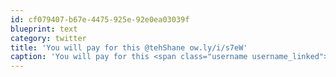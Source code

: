 ```yaml
---
id: cf079407-b67e-4475-925e-92e0ea03039f
blueprint: text
category: twitter
title: 'You will pay for this @tehShane ow.ly/i/s7eW'
caption: 'You will pay for this <span class="username username_linked">@<a href="https://twitter.com/tehShane" title="Shane Lawrence">tehShane</a></span> <a href="http://ow.ly/i/s7eW" title="http://ow.ly/i/s7eW" class="link link_untco">ow.ly/i/s7eW</a>'
---
```


